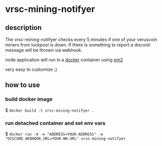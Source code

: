 # vrsc-mining-notifyer
## description
The vrsc-mining-notifyer checks every 5 minutes if one of your veruscoin miners from luckpool is down. If there is something to report a discord message will be thrown via webhook.

node application will run in a [docker](https://www.docker.com/) container using [pm2](https://pm2.keymetrics.io/)

very easy to customize ;)

## how to use
### build docker image
$ `docker build -t vrsc-mining-notifyer .`

### run detached container and set env vars
$ `docker run -d -e "ADDRESS=YOUR-ADDRESS" -e "DISCORD_WEBHOOK_URL=YOUR-WH-URL" vrsc-mining-notifyer`